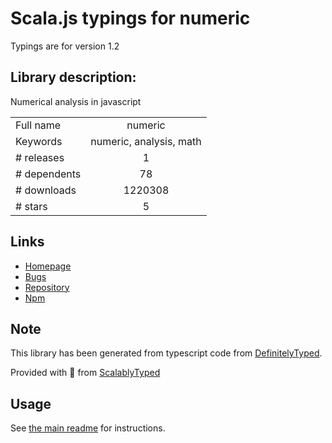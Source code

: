 
# Scala.js typings for numeric

Typings are for version 1.2

## Library description:
Numerical analysis in javascript

|                    |                 |
| ------------------ | :-------------: |
| Full name          | numeric |
| Keywords           | numeric, analysis, math |
| # releases         | 1 |
| # dependents       | 78 |
| # downloads        | 1220308 |
| # stars            | 5 |

## Links
- [Homepage](https://github.com/sloisel/numeric#readme)
- [Bugs](https://github.com/sloisel/numeric/issues)
- [Repository](https://github.com/sloisel/numeric)
- [Npm](https://www.npmjs.com/package/numeric)
    


## Note
This library has been generated from typescript code from [DefinitelyTyped](https://definitelytyped.org).

Provided with :purple_heart: from [ScalablyTyped](https://github.com/oyvindberg/ScalablyTyped)

## Usage
See [the main readme](../../readme.md) for instructions.


